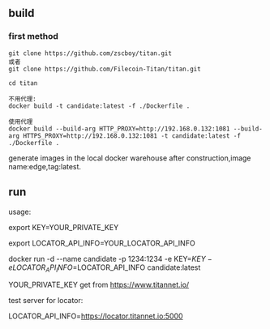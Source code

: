 ## build

### first method
```shell
git clone https://github.com/zscboy/titan.git
或者
git clone https://github.com/Filecoin-Titan/titan.git

cd titan

不用代理:
docker build -t candidate:latest -f ./Dockerfile .

使用代理
docker build --build-arg HTTP_PROXY=http://192.168.0.132:1081 --build-arg HTTPS_PROXY=http://192.168.0.132:1081 -t candidate:latest -f ./Dockerfile .
```



generate images in the local docker warehouse after construction,image name:edge,tag:latest.


## run

usage:

export KEY=YOUR_PRIVATE_KEY

export LOCATOR_API_INFO=YOUR_LOCATOR_API_INFO

docker run -d --name candidate -p 1234:1234 -e KEY=$KEY -e LOCATOR_API_INFO=$LOCATOR_API_INFO candidate:latest

YOUR_PRIVATE_KEY get from https://www.titannet.io/

test server for locator:

LOCATOR_API_INFO=https://locator.titannet.io:5000